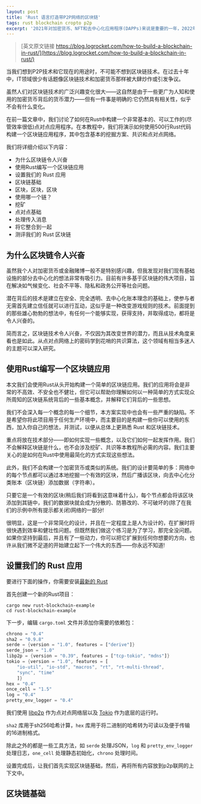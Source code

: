 ```yaml
---
layout: post
title: 'Rust 语言打造带P2P网络的区块链'
tags: rust blockchain cropto p2p
excerpt: '2021年对加密货币、NFT和去中心化应用程序(DAPPs)来说是重要的一年，2022年将更重要。区块链是所有这些技术背后的底层技术。'
---
```


> [英文原文链接 https://blog.logrocket.com/how-to-build-a-blockchain-in-rust/](https://blog.logrocket.com/how-to-build-a-blockchain-in-rust/)

当我们想到P2P技术和它现在的用途时，不可能不想到区块链技术。在过去十年中，IT领域很少有话题像区块链技术和加密货币那样被大肆炒作或引发争议。

虽然人们对区块链技术的广泛兴趣变化很大——这自然是由于一些更广为人知和使用的加密货币背后的货币潜力——但有一件事是明确的:它仍然具有相关性，似乎不会有什么变化。

在前一篇文章中，我们讨论了如何在Rust中构建一个非常基本的、可以工作的(尽管效率很低)点对点应用程序。在本教程中，我们将演示如何使用500行Rust代码构建一个区块链应用程序，其中包含基本的挖掘方案、共识和点对点网络。

我们将详细介绍以下内容：

* 为什么区块链令人兴奋
* 使用Rust编写一个区块链应用
* 设置我们的 Rust 应用
* 区块链基础
* 区块，区块，区块
* 使用哪一个链？
* 挖矿
* 点对点基础
* 处理传入消息
* 将它整合到一起
* 测评我们的 Rust 区块链

## 为什么区块链令人兴奋

虽然我个人对加密货币或金融赌博一般不是特别感兴趣，但我发现对我们现有基础设施的部分去中心化的想法非常有吸引力。目前有许多基于区块链的伟大项目，旨在解决如气候变化、社会不平等、隐私和政务公开等社会问题。

潜在背后的技术是建立在安全、完全透明、去中心化账本理念的基础上，使参与者无需首先建立信任就可以进行互动，这似乎是一种改变游戏规则的技术。前面提到的那些雄心勃勃的想法中，有任何一个能够实现，获得支持，并取得成功，都将是令人兴奋的。

简而言之，区块链技术令人兴奋，不仅因为其改变世界的潜力，而且从技术角度来看也是如此。从点对点网络上的密码学到花哨的共识算法，这个领域有相当多迷人的主题可以深入研究。

## 使用Rust编写一个区块链应用

本文我们会使用Rust从头开始构建一个简单的区块链应用。我们的应用将会是非常的不高效、不安全也不健壮，但它可以帮助你理解如何以一种简单的方式实现众所周知的区块链系统背后的一些基本概念，并解释它们背后的一些思想。

我们不会深入每一个概念的每一个细节，本方案实现中也会有一些严重的缺陷。不是希望你将此项目用于任何生产环境中，而主要目的是构建一些你可以使用的东西，加入你自己的想法，并测试，以便从总体上更熟悉 Rust 和区块链技术。

重点将放在技术部分——即如何实现一些概念，以及它们如何一起发挥作用。我们不会解释区块链是什么，也不会涉及挖矿、共识等本教程所必需的内容。我们主要关心的是如何在Rust中使用最简化的方式实现这些想法。

此外，我们不会构建一个加密货币或类似的系统。我们的设计要简单的多：网络中的每个节点都可以通过本地挖掘一个有效的区块，然后广播该区块，向去中心化分类账本（区块链）添加数据（字符串）。

只要它是一个有效的区块(稍后我们将看到这意味着什么)，每个节点都会将该区块添加到其链中，我们的数据块就会成为分散的、防篡改的、不可破坏的(除了在我们的示例中所有提示都关闭)网络的一部分!

很明显，这是一个非常简化的设计，并且在一定程度上是人为设计的，在扩展时将很快遇到效率和健壮性问题。但既然我们做这个练习是为了学习，那完全没问题。如果你坚持到最后，并且有了一些动力，你可以把它扩展到任何你想要的方向，也许从我们微不足道的开始建立起下一个伟大的东西——你永远不知道!

## 设置我们的 Rust 应用

要进行下面的操作，你需要安装[最新的 Rust](https://www.rust-lang.org/tools/install)

首先创建一个新的Rust项目：

```shell
cargo new rust-blockchain-example
cd rust-blockchain-example
```

下一步，编辑 `cargo.toml` 文件并添加你需要的依赖包：

```rust
chrono = "0.4"
sha2 = "0.9.8"
serde = {version = "1.0", features = ["derive"]}
serde_json = "1.0"
libp2p = {version = "0.39", features = ["tcp-tokio", "mdns"]}
tokio = {version = "1.0", features = [
    "io-util", "io-std", "macros", "rt", "rt-multi-thread",
    "sync", "time"
    ]}
hex = "0.4"
once_cell = "1.5"
log = "0.4"
pretty_env_logger = "0.4"
```

我们使用 [libp2p](https://github.com/libp2p/rust-libp2p) 作为点对点网络层以及 [Tokio](https://github.com/tokio-rs/tokio) 作为底层的运行时。

`sha2` 库用于sh256哈希计算，`hex` 库用于将二进制的哈希转为可读以及便于传输的16进制格式。

除此之外的都是一些工具方法，如 `serde` 处理JSON，`log` 和 `pretty_env_logger` 处理日志，`one_cell` 处理静态初始化，`chrono` 处理时间。

设置完成后，让我们首先实现区块链基础，然后，再将所有内容放到p2p联网的上下文中。

## 区块链基础



